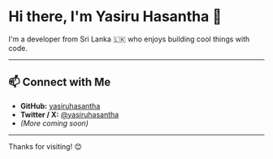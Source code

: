 # Hi there, I'm Yasiru Hasantha 👋

I'm a developer from Sri Lanka 🇱🇰 who enjoys building cool things with code.

---

## 📫 Connect with Me

- **GitHub:** [yasiruhasantha](https://github.com/yasiruhasantha)  
- **Twitter / X:** [@yasiruhasantha](https://twitter.com/yasiruhasantha)  
- *(More coming soon)*

---

Thanks for visiting! 😊

